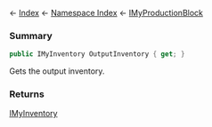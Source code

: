 ← [Index](Api-Index) ← [Namespace Index](Namespace-Index) ← [IMyProductionBlock](Sandbox.ModAPI.Ingame.IMyProductionBlock)

### Summary

```csharp
public IMyInventory OutputInventory { get; }
```

Gets the output inventory.

### Returns

[IMyInventory](VRage.Game.ModAPI.Ingame.IMyInventory)


